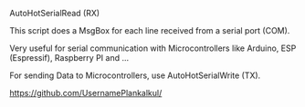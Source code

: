 AutoHotSerialRead (RX)

This script does a MsgBox for each line received from a serial port (COM).

Very useful for serial communication with Microcontrollers like Arduino, ESP (Espressif), Raspberry PI and ...

For sending Data to Microcontrollers, use AutoHotSerialWrite (TX).

https://github.com/UsernamePlankalkul/
